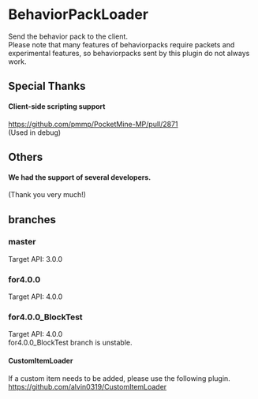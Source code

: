 # BehaviorPackLoader
Send the behavior pack to the client.  
Please note that many features of behaviorpacks require packets and experimental features, so behaviorpacks sent by this plugin do not always work.

## Special Thanks
#### Client-side scripting support  
https://github.com/pmmp/PocketMine-MP/pull/2871  
(Used in debug)  

## Others
#### We had the support of several developers.  
  
(Thank you very much!)  

## branches
### master
Target API: 3.0.0  
### for4.0.0
Target API: 4.0.0  
### for4.0.0_BlockTest
Target API: 4.0.0  
for4.0.0_BlockTest branch is unstable.
#### CustomItemLoader
If a custom item needs to be added, please use the following plugin.  
https://github.com/alvin0319/CustomItemLoader  

